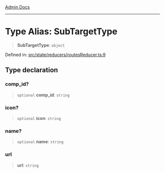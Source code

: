 [Admin Docs](/)

***

# Type Alias: SubTargetType

> **SubTargetType**: `object`

Defined in: [src/state/reducers/routesReducer.ts:9](https://github.com/PalisadoesFoundation/talawa-admin/blob/main/src/state/reducers/routesReducer.ts#L9)

## Type declaration

### comp\_id?

> `optional` **comp\_id**: `string`

### icon?

> `optional` **icon**: `string`

### name?

> `optional` **name**: `string`

### url

> **url**: `string`
